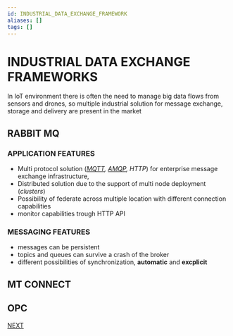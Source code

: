 ```yaml
---
id: INDUSTRIAL_DATA_EXCHANGE_FRAMEWORK
aliases: []
tags: []
---
```


# INDUSTRIAL DATA EXCHANGE FRAMEWORKS

In IoT environment there is often the need to manage big data flows from sensors and drones, so multiple industrial solution for message exchange, storage and delivery are present in the market

## RABBIT MQ

###  APPLICATION FEATURES

- Multi protocol solution (*[MQTT](PUB_SUB_PROTOCOLS.md#MESSAGE%20QUEUE%20TELEMETRY%20TRANSPORT%20(MQTT)), [AMQP](PUB_SUB_PROTOCOLS.md#ADVANCED%20MESSAGE%20QUEUING%20PROTOCOL%20(AMQP)), HTTP*) for enterprise message exchange infrastructure,
- Distributed solution due to the support of multi node deployment (*clusters*)
- Possibility of federate across multiple location with different connection capabilities
- monitor capabilities trough HTTP API

### MESSAGING FEATURES

- messages can be persistent
- topics and queues can survive a crash of the broker
- different possibilities of synchronization, **automatic** and **excplicit**

## MT CONNECT
## OPC
 [NEXT](IOT.md)
